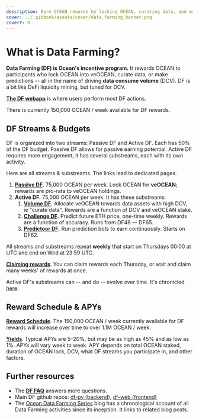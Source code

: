 ```yaml
---
description: Earn OCEAN rewards by locking OCEAN, curating data, and making predictions.
cover: ../.gitbook/assets/cover/data_farming_banner.png
coverY: 0
---
```


# What is Data Farming?

**Data Farming (DF) is Ocean's incentive program.** It rewards OCEAN to participants who lock OCEAN into veOCEAN, curate data, or make predictions -- all in the name of driving **data consume volume** (DCV). DF is a bit like DeFi liquidity mining, but tuned for DCV.

**[The DF webapp](https://df.oceandao.org)** is where users perform most DF actions.

There is currently 150,000 OCEAN / week available for DF rewards. 

## DF Streams & Budgets

DF is organized into two streams: Passive DF and Active DF. Each has 50% of the DF budget. Passive DF allows for passive earning potential. Active DF requires more engagement; it has several substreams, each with its own activity.

Here are all streams & substreams. The links lead to dedicated pages.

1. **[Passive DF](veocean-passivedf.md).** 75,000 OCEAN per week. Lock OCEAN for **veOCEAN**; rewards are pro-rata to veOCEAN holdings.
1. **Active DF.** 75,000 OCEAN per week. It has these substreams:
   1. **[Volume DF](volumedf.md).** Allocate veOCEAN towards data assets with high DCV, ie "curate data". Rewards are a function of DCV and veOCEAN stake.
   1. **[Challenge DF](challengedf.md).** Predict future ETH price, one-time weekly. Rewards are a function of accuracy. Runs from DF48 — DF65.
   1. **[Predictoor DF](predictoordf.md).** Run prediction bots to earn continuously. Starts on DF62.

All streams and substreams repeat **weekly** that start on Thursdays 00:00 at UTC and end on Wed at 23:59 UTC.

**[Claiming rewards](claim-rewards.md)**. You can claim rewards each Thursday, or wait and claim many weeks' of rewards at once.

Active DF's substreams can -- and do -- evolve over time. It's chronicled [here](https://blog.oceanprotocol.com/ocean-data-farming-series-c7922f1d0e45).


## Reward Schedule & APYs

**[Reward Schedule](ocean-reward-schedule.md)**. The 150,000 OCEAN / week currently available for DF rewards will increase over time to over 1.1M OCEAN / week.

**[Yields](apys.md)**. Typical APYs are 5–20%, but may be as high as 45% and as low as 1%. APYs will vary week to week. APY depends on total OCEAN staked, duration of OCEAN lock, DCV, what DF streams you participate in, and other factors.

## Further resources

- The **[DF FAQ](faq.md)** answers more questions.
- Main DF github repos: [df-py (backend)](https://github.com/oceanprotocol/df-py), [df-web (frontend)](https://github.com/oceanprotocol/df-web)
- The [Ocean Data Farming Series](https://blog.oceanprotocol.com/ocean-data-farming-series-c7922f1d0e45) blog has a chronological account of all Data Farming activities since its inception. It links to related blog posts.

